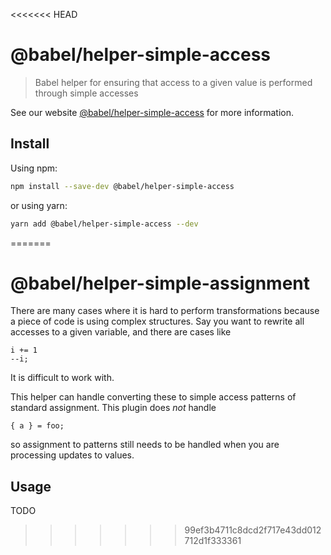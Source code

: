 <<<<<<< HEAD
# @babel/helper-simple-access

> Babel helper for ensuring that access to a given value is performed through simple accesses

See our website [@babel/helper-simple-access](https://babeljs.io/docs/en/next/babel-helper-simple-access.html) for more information.

## Install

Using npm:

```sh
npm install --save-dev @babel/helper-simple-access
```

or using yarn:

```sh
yarn add @babel/helper-simple-access --dev
```
=======
# @babel/helper-simple-assignment

There are many cases where it is hard to perform transformations because a
piece of code is using complex structures. Say you want to rewrite all accesses
to a given variable, and there are cases like

```
i += 1
--i;
```

It is difficult to work with.

This helper can handle converting these to simple access patterns of standard
assignment. This plugin does _not_ handle

```
{ a } = foo;
```

so assignment to patterns still needs to be handled when you are processing
updates to values.

## Usage

TODO
>>>>>>> 99ef3b4711c8dcd2f717e43dd012712d1f333361
